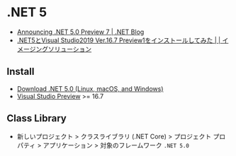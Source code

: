 # .NET 5

- [Announcing .NET 5.0 Preview 7 | .NET Blog](https://devblogs.microsoft.com/dotnet/announcing-net-5-0-preview-7/)
- [.NET5とVisual Studio2019 Ver.16.7 Preview1をインストールしてみた | | イメージングソリューション](https://imagingsolution.net/program/visualstudio2019v167p1/)

## Install
- [Download .NET 5.0 (Linux, macOS, and Windows)](https://dotnet.microsoft.com/download/dotnet/5.0)
- [Visual Studio Preview](https://visualstudio.microsoft.com/ja/vs/preview/) >= 16.7

## Class Library
- 新しいプロジェクト > クラスライブラリ (.NET Core) > プロジェクト プロパティ > アプリケーション > 対象のフレームワーク `.NET 5.0`
